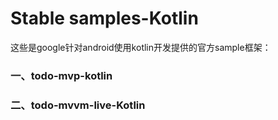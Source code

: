# Stable samples-Kotlin
这些是google针对android使用kotlin开发提供的官方sample框架：
### 一、todo-mvp-kotlin








### 二、todo-mvvm-live-Kotlin
